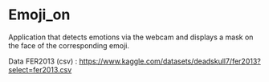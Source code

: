 # Emoji_on
Application that detects emotions via the webcam and displays a mask on the face of the corresponding emoji.

Data FER2013 (csv) : https://www.kaggle.com/datasets/deadskull7/fer2013?select=fer2013.csv 
